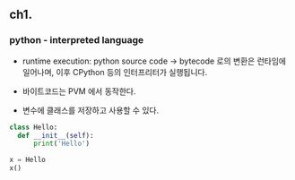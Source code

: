 ## ch1.
### python - interpreted language
- runtime execution: python source code -> bytecode 로의 변환은 런타임에 일어나며, 이후 CPython 등의 인터프리터가 실행됩니다.
- 바이트코드는 PVM 에서 동작한다.

- 변수에 클래스를 저장하고 사용할 수 있다.
```python
class Hello:
  def __init__(self):
      print('Hello')

x = Hello
x()
```
